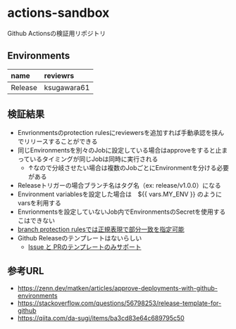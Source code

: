 # actions-sandbox

Github Actionsの検証用リポジトリ

## Environments

name | reviewrs
:--- | :---
Release | ksugawara61

## 検証結果

- Envrionmentsのprotection rulesにreviewersを追加すれば手動承認を挟んでリリースすることができる
- 同じEnvironmentsを別々のJobに設定している場合はapproveをすると止まっているタイミングが同じJobは同時に実行される
  - ↑なので分岐させたい場合は複数のJobごとにEnvironmentを分ける必要がある
- Releaseトリガーの場合ブランチ名はタグ名（ex: release/v1.0.0）になる
- Environment variablesを設定した場合は　${{ vars.MY_ENV }} のようにvarsを利用する
- Envrionmentsを設定していないJob内でEnvironmentsのSecretを使用するこはできない
- [branch protection rulesでは正規表現で部分一致を指定可能](https://docs.github.com/en/repositories/configuring-branches-and-merges-in-your-repository/defining-the-mergeability-of-pull-requests/managing-a-branch-protection-rule)
- Github Releaseのテンプレートはないらしい
  - [Issue と PRのテンプレートのみサポート](https://docs.github.com/en/communities/using-templates-to-encourage-useful-issues-and-pull-requests/about-issue-and-pull-request-templates)

## 参考URL

- https://zenn.dev/matken/articles/approve-deployments-with-github-environments
- https://stackoverflow.com/questions/56798253/release-template-for-github
- https://qiita.com/da-sugi/items/ba3cd83e64c689795c50